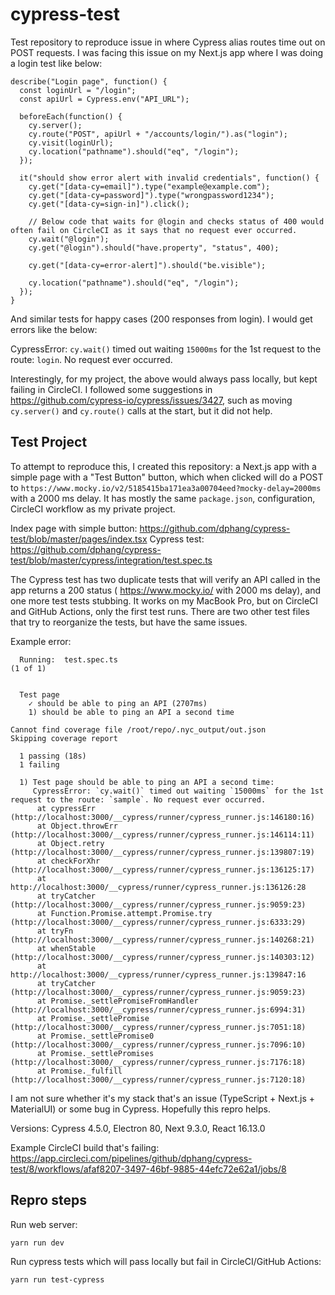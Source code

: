 # cypress-test

Test repository to reproduce issue in where Cypress alias routes time out on POST requests. I was facing this issue on my Next.js app where I was doing a login test like below:

```
describe("Login page", function() {
  const loginUrl = "/login";
  const apiUrl = Cypress.env("API_URL");

  beforeEach(function() {
    cy.server();
    cy.route("POST", apiUrl + "/accounts/login/").as("login");
    cy.visit(loginUrl);
    cy.location("pathname").should("eq", "/login");
  });

  it("should show error alert with invalid credentials", function() {
    cy.get("[data-cy=email]").type("example@example.com");
    cy.get("[data-cy=password]").type("wrongpassword1234");
    cy.get("[data-cy=sign-in]").click();
    
    // Below code that waits for @login and checks status of 400 would often fail on CircleCI as it says that no request ever occurred.
    cy.wait("@login");
    cy.get("@login").should("have.property", "status", 400);

    cy.get("[data-cy=error-alert]").should("be.visible");

    cy.location("pathname").should("eq", "/login");
  });
}
```

And similar tests for happy cases (200 responses from login). I would get errors like the below:

CypressError: `cy.wait()` timed out waiting `15000ms` for the 1st request to the route: `login`. No request ever occurred.

Interestingly, for my project, the above would always pass locally, but kept failing in CircleCI. I followed some suggestions in https://github.com/cypress-io/cypress/issues/3427, such as moving `cy.server()` and `cy.route()` calls at the start, but it did not help.

## Test Project

To attempt to reproduce this, I created this repository: a Next.js app with a simple page with a "Test Button" button, which when clicked will do a POST to `https://www.mocky.io/v2/5185415ba171ea3a00704eed?mocky-delay=2000ms` with a 2000 ms delay. It has mostly the same `package.json`, configuration, CircleCI workflow as my private project.

Index page with simple button: https://github.com/dphang/cypress-test/blob/master/pages/index.tsx
Cypress test: https://github.com/dphang/cypress-test/blob/master/cypress/integration/test.spec.ts

The Cypress test has two duplicate tests that will verify an API called in the app returns a 200 status ( https://www.mocky.io/ with 2000 ms delay), and one more test tests stubbing. It works on my MacBook Pro, but on CircleCI and GitHub Actions, only the first test runs. There are two other test files that try to reorganize the tests, but have the same issues.

Example error:

```
  Running:  test.spec.ts                                                                    (1 of 1)


  Test page
    ✓ should be able to ping an API (2707ms)
    1) should be able to ping an API a second time

Cannot find coverage file /root/repo/.nyc_output/out.json
Skipping coverage report

  1 passing (18s)
  1 failing

  1) Test page should be able to ping an API a second time:
     CypressError: `cy.wait()` timed out waiting `15000ms` for the 1st request to the route: `sample`. No request ever occurred.
      at cypressErr (http://localhost:3000/__cypress/runner/cypress_runner.js:146180:16)
      at Object.throwErr (http://localhost:3000/__cypress/runner/cypress_runner.js:146114:11)
      at Object.retry (http://localhost:3000/__cypress/runner/cypress_runner.js:139807:19)
      at checkForXhr (http://localhost:3000/__cypress/runner/cypress_runner.js:136125:17)
      at http://localhost:3000/__cypress/runner/cypress_runner.js:136126:28
      at tryCatcher (http://localhost:3000/__cypress/runner/cypress_runner.js:9059:23)
      at Function.Promise.attempt.Promise.try (http://localhost:3000/__cypress/runner/cypress_runner.js:6333:29)
      at tryFn (http://localhost:3000/__cypress/runner/cypress_runner.js:140268:21)
      at whenStable (http://localhost:3000/__cypress/runner/cypress_runner.js:140303:12)
      at http://localhost:3000/__cypress/runner/cypress_runner.js:139847:16
      at tryCatcher (http://localhost:3000/__cypress/runner/cypress_runner.js:9059:23)
      at Promise._settlePromiseFromHandler (http://localhost:3000/__cypress/runner/cypress_runner.js:6994:31)
      at Promise._settlePromise (http://localhost:3000/__cypress/runner/cypress_runner.js:7051:18)
      at Promise._settlePromise0 (http://localhost:3000/__cypress/runner/cypress_runner.js:7096:10)
      at Promise._settlePromises (http://localhost:3000/__cypress/runner/cypress_runner.js:7176:18)
      at Promise._fulfill (http://localhost:3000/__cypress/runner/cypress_runner.js:7120:18)

```

I am not sure whether it's my stack that's an issue (TypeScript + Next.js + MaterialUI) or some bug in Cypress. Hopefully this repro helps.

Versions: Cypress 4.5.0, Electron 80, Next 9.3.0, React 16.13.0

Example CircleCI build that's failing: https://app.circleci.com/pipelines/github/dphang/cypress-test/8/workflows/afaf8207-3497-46bf-9885-44efc72e62a1/jobs/8

## Repro steps

Run web server:

`yarn run dev`

Run cypress tests which will pass locally but fail in CircleCI/GitHub Actions:

`yarn run test-cypress`
